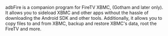 adbFire is a companion program for FireTV XBMC, (Gotham and later only).
It allows you to sideload XBMC and other apps without the hassle of
 downloading the Android SDK and other tools. Additionally, it allows 
you to copy files to and from XBMC, backup and restore XBMC's data, root
the FireTV and more.
